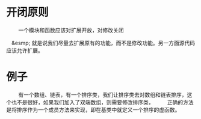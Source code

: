
# 开闭原则
&emsp;&emsp; 一个模块和函数应该对扩展开放，对修改关闭
<!---more-->

&emsp;&esmp; 就是说我们尽量去扩展原有的功能，而不是修改功能。另一方面源代码应该允许扩展。

# 例子
&emsp;&emsp; 有一个数组、链表，有一个排序类，我们让排序类去对数组和链表排序，这个也不是很好，如果我们加入了双端数组，则需要修改排序类，
&emsp;&emsp; 正确的方法是将排序作为一个成员方法来实现，即在基类中就定义一个排序的虚函数。


